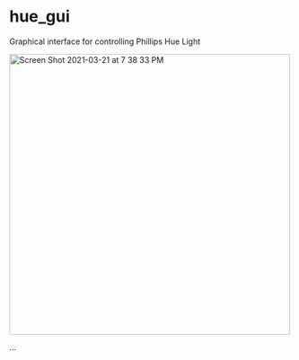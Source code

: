 
# hue_gui

Graphical interface for controlling Phillips Hue Light

<img width="500" alt="Screen Shot 2021-03-21 at 7 38 33 PM" src="https://user-images.githubusercontent.com/23610417/111896266-37fffb00-8a7d-11eb-91a6-50b2f4bb69bb.png">

...
